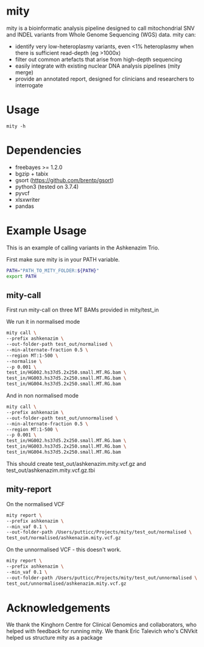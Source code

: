 # mity
mity is a bioinformatic analysis pipeline designed to call mitochondrial SNV and INDEL variants from Whole Genome Sequencing (WGS) data. mity can:
* identify very low-heteroplasmy variants, even <1% heteroplasmy when there is sufficient read-depth (eg >1000x)
* filter out common artefacts that arise from high-depth sequencing
* easily integrate with existing nuclear DNA analysis pipelines (mity merge)
* provide an annotated report, designed for clinicians and researchers to interrogate


# Usage
    mity -h

# Dependencies
* freebayes >= 1.2.0
* bgzip + tabix
* gsort (https://github.com/brentp/gsort)
* python3 (tested on 3.7.4)
* pyvcf
* xlsxwriter
* pandas

# Example Usage
This is an example of calling variants in the Ashkenazim Trio.

First make sure mity is in your PATH variable.

```bash
PATH="PATH_TO_MITY_FOLDER:${PATH}"
export PATH
```

## mity-call
First run mity-call on three MT BAMs provided in mity/test_in

We run it in normalised mode
```bash
mity call \
--prefix ashkenazim \
--out-folder-path test_out/normalised \
--min-alternate-fraction 0.5 \
--region MT:1-500 \
--normalise \
--p 0.001 \
test_in/HG002.hs37d5.2x250.small.MT.RG.bam \
test_in/HG003.hs37d5.2x250.small.MT.RG.bam \
test_in/HG004.hs37d5.2x250.small.MT.RG.bam 
```
And in non normalised mode

```bash
mity call \
--prefix ashkenazim \
--out-folder-path test_out/unnormalised \
--min-alternate-fraction 0.5 \
--region MT:1-500 \
--p 0.001 \
test_in/HG002.hs37d5.2x250.small.MT.RG.bam \
test_in/HG003.hs37d5.2x250.small.MT.RG.bam \
test_in/HG004.hs37d5.2x250.small.MT.RG.bam 
```

This should create test_out/ashkenazim.mity.vcf.gz and test_out/ashkenazim.mity.vcf.gz.tbi

## mity-report
On the normalised VCF
```bash
mity report \
--prefix ashkenazim \
--min_vaf 0.1 \
--out-folder-path /Users/putticc/Projects/mity/test_out/normalised \
test_out/normalised/ashkenazim.mity.vcf.gz
```

On the unnormalised VCF - this doesn't work.
```bash
mity report \
--prefix ashkenazim \
--min_vaf 0.1 \
--out-folder-path /Users/putticc/Projects/mity/test_out/unnormalised \
test_out/unnormalised/ashkenazim.mity.vcf.gz
```

# Acknowledgements
We thank the Kinghorn Centre for Clinical Genomics and collaborators, who helped
with feedback for running mity. 
We thank Eric Talevich who's CNVkit helped us structure mity as a package
